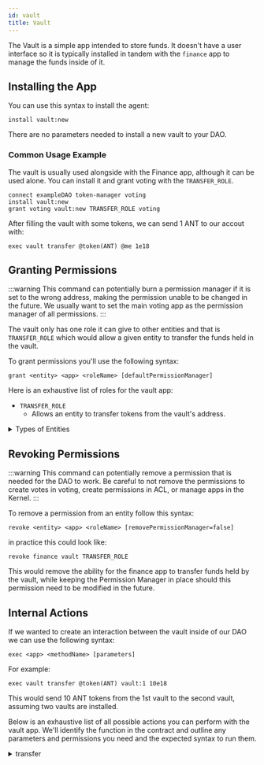 ```yaml
---
id: vault
title: Vault
---
```


The Vault is a simple app intended to store funds. It doesn't have a user interface so it is typically installed in tandem with the `finance` app to manage the funds inside of it.


## Installing the App

You can use this syntax to install the agent:

```
install vault:new
```

There are no parameters needed to install a new vault to your DAO.

### Common Usage Example

The vault is usually used alongside with the Finance app, although it can be used alone. You can install it and grant voting with the `TRANSFER_ROLE`.

```
connect exampleDAO token-manager voting
install vault:new
grant voting vault:new TRANSFER_ROLE voting
```

After filling the vault with some tokens, we can send 1 ANT to our accout with:

```
exec vault transfer @token(ANT) @me 1e18
```

## Granting Permissions

:::warning
This command can potentially burn a permission manager if it is set to the wrong address, making the permission unable to be changed in the future. We usually want to set the main voting app as the permission manager of all permissions.
:::

The vault only has one role it can give to other entities and that is `TRANSFER_ROLE` which would allow a given entity to transfer the funds held in the vault.

To grant permissions you'll use the following syntax:

```
grant <entity> <app> <roleName> [defaultPermissionManager]
```

Here is an exhaustive list of roles for the vault app:

- `TRANSFER_ROLE`
  - Allows an entity to transfer tokens from the vault's address.

<details>
<summary>Types of Entities</summary>

There are four eligible entities you can choose from: **App**, **Anyone**, **Token Holders**, **Specified Eth Address**.
- Anyone is expressed as `ANY_ENTITY` and can be any user visiting your DAO with a web wallet.
- Token Holders is expressed as token-manager and is affiliated with your token-managers token. Anyone holding the token-manager's token is inside of this entity.
- Specified Eth Address is expressed as the ETH address starting with `0x`, only this address will be the specified entity.
- App is the internal name of the internal Aragon App installed on your DAO, such as `voting`, `token-manager`, or `agent`.

</details>

## Revoking Permissions

:::warning
 This command can potentially remove a permission that is needed for the DAO to work. Be careful to not remove the permissions to create votes in voting, create permissions in ACL, or manage apps in the Kernel.
:::

To remove a permission from an entity follow this syntax:

```
revoke <entity> <app> <roleName> [removePermissionManager=false]
```

in practice this could look like:

```
revoke finance vault TRANSFER_ROLE
```

This would remove the ability for the finance app to transfer funds held by the vault, while keeping the Permission Manager in place should this permission need to be modified in the future.

## Internal Actions

If we wanted to create an interaction between the vault inside of our DAO we can use the following syntax:

```
exec <app> <methodName> [parameters]
```

For example:

```
exec vault transfer @token(ANT) vault:1 10e18
```

This would send 10 ANT tokens from the 1st vault to the second vault, assuming two vaults are installed.

Below is an exhaustive list of all possible actions you can perform with the vault app. We'll identify the function in the contract and outline any parameters and permissions you need and the expected syntax to run them.

<details>
<summary>transfer</summary>

Transfers tokens from the vault to a specified ETH adress.

#### Parameters

- `token` - The token contract address of the token you wish to transfer. (ETHaddress)
- `to` - The ETH address to send tokens to. (ETHaddress)
- `value` - The amount of tokens you wish to send, taking into consideration the decimal precision. (uint256)

#### Permissions

The entity executing the action via the vault will need the `TRANSFER_ROLE` role.

#### Syntax

`exec vault transfer <token> <to> <value>`

</details>
